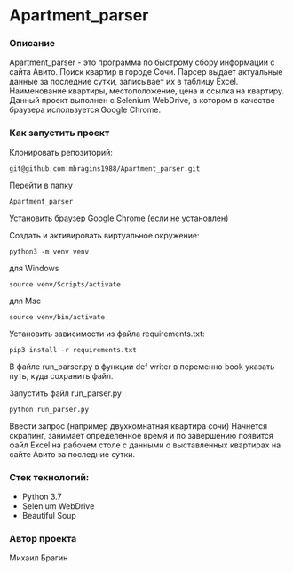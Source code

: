 # Apartment_parser

### Описание 
Apartment_parser - это программа по быстрому сбору информации с сайта Авито. Поиск квартир в городе Сочи. Парсер выдает актуальные данные за последние сутки, записывает их в таблицу Excel. Наименование квартиры, местоположение, цена и ссылка на квартиру. Данный проект выполнен с Selenium WebDrive, в котором в качестве браузера используется Google Chrome.

### Как запустить проект

Клонировать репозиторий:

```
git@github.com:mbragins1988/Apartment_parser.git
```

Перейти в папку

```
Apartment_parser
```

Установить браузер Google Chrome (если не установлен)

Cоздать и активировать виртуальное окружение:

```
python3 -m venv venv
```
для Windows
```
source venv/Scripts/activate
```
для Mac
```
source venv/bin/activate
```

Установить зависимости из файла requirements.txt:

```
pip3 install -r requirements.txt
```

В файле run_parser.py в функции def writer в переменно book указать путь, куда сохранить файл.

Запустить файл run_parser.py

```
python run_parser.py
```

Ввести запрос (например двухкомнатная квартира сочи)
Начнется скрапинг, занимает определенное время и по завершению появится файл Excel на рабочем столе с данными о выставленных квартирах на сайте Авито за последние сутки.

### Стек технологий:
- Python 3.7
- Selenium WebDrive
- Beautiful Soup

### Автор проекта
Михаил Брагин

